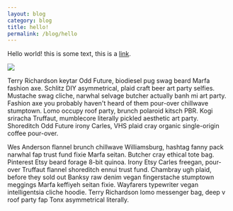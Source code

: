 ```yaml
---
layout: blog
category: blog
title: hello!
permalink: /blog/hello
---
```


Hello world! this is some text, this is a [link](blergh).

![](http://farm6.staticflickr.com/5452/9387566853_af43617d1e_n.jpg)

Terry Richardson keytar Odd Future, biodiesel pug swag beard Marfa fashion axe. Schlitz DIY asymmetrical, plaid craft beer art party selfies. Mustache swag cliche, narwhal selvage butcher actually banh mi art party. Fashion axe you probably haven't heard of them pour-over chillwave stumptown. Lomo occupy roof party, brunch polaroid kitsch PBR. Kogi sriracha Truffaut, mumblecore literally pickled aesthetic art party. Shoreditch Odd Future irony Carles, VHS plaid cray organic single-origin coffee pour-over.

Wes Anderson flannel brunch chillwave Williamsburg, hashtag fanny pack narwhal fap trust fund fixie Marfa seitan. Butcher cray ethical tote bag. Pinterest Etsy beard forage 8-bit quinoa. Irony Etsy Carles freegan, pour-over Truffaut flannel shoreditch ennui trust fund. Chambray ugh plaid, before they sold out Banksy raw denim vegan fingerstache stumptown meggings Marfa keffiyeh seitan fixie. Wayfarers typewriter vegan intelligentsia cliche hoodie. Terry Richardson lomo messenger bag, deep v roof party fap Tonx asymmetrical literally.
